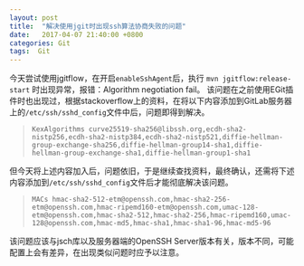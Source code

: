 ```yaml
---
layout: post
title:  "解决使用jgit时出现ssh算法协商失败的问题"
date:   2017-04-07 21:40:00 +0800
categories: Git
tags:  Git
---
```


今天尝试使用jgitflow，在开启`enableSshAgent`后，执行 `mvn jgitflow:release-start` 时出现异常，报错：Algorithm negotiation fail。
该问题在之前使用EGit插件时也出现过，根据stackoverflow上的资料，在将以下内容添加到GitLab服务器上的`/etc/ssh/sshd_config`文件中后，问题即得到解决。
> `KexAlgorithms curve25519-sha256@libssh.org,ecdh-sha2-nistp256,ecdh-sha2-nistp384,ecdh-sha2-nistp521,diffie-hellman-group-exchange-sha256,diffie-hellman-group14-sha1,diffie-hellman-group-exchange-sha1,diffie-hellman-group1-sha1`

但今天将上述内容加入后，问题依旧，于是继续查找资料，最终确认，还需将下述内容添加到`/etc/ssh/sshd_config`文件后才能彻底解决该问题。
> `MACs hmac-sha2-512-etm@openssh.com,hmac-sha2-256-etm@openssh.com,hmac-ripemd160-etm@openssh.com,umac-128-etm@openssh.com,hmac-sha2-512,hmac-sha2-256,hmac-ripemd160,umac-128@openssh.com,hmac-md5,hmac-sha1,hmac-sha1-96,hmac-md5-96`

该问题应该与jsch库以及服务器端的OpenSSH Server版本有关，版本不同，可能配置上会有差异，在出现类似问题时应予以注意。
